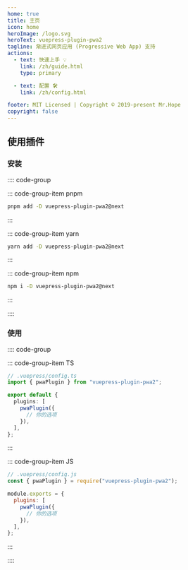 ```yaml
---
home: true
title: 主页
icon: home
heroImage: /logo.svg
heroText: vuepress-plugin-pwa2
tagline: 渐进式网页应用 (Progressive Web App) 支持
actions:
  - text: 快速上手 💡
    link: /zh/guide.html
    type: primary

  - text: 配置 🛠
    link: /zh/config.html

footer: MIT Licensed | Copyright © 2019-present Mr.Hope
copyright: false
---
```


## 使用插件

### 安装

:::: code-group

::: code-group-item pnpm

```bash
pnpm add -D vuepress-plugin-pwa2@next
```

:::

::: code-group-item yarn

```bash
yarn add -D vuepress-plugin-pwa2@next
```

:::

::: code-group-item npm

```bash
npm i -D vuepress-plugin-pwa2@next
```

:::

::::

### 使用

:::: code-group

::: code-group-item TS

```ts
// .vuepress/config.ts
import { pwaPlugin } from "vuepress-plugin-pwa2";

export default {
  plugins: [
    pwaPlugin({
      // 你的选项
    }),
  ],
};
```

:::

::: code-group-item JS

```js
// .vuepress/config.js
const { pwaPlugin } = require("vuepress-plugin-pwa2");

module.exports = {
  plugins: [
    pwaPlugin({
      // 你的选项
    }),
  ],
};
```

:::

::::
